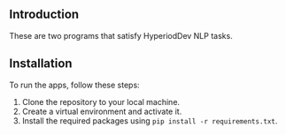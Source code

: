 ## Introduction

These are two programs that satisfy HyperiodDev NLP tasks.



## Installation

To run the apps, follow these steps:

1. Clone the repository to your local machine.
2. Create a virtual environment and activate it.
3. Install the required packages using `pip install -r requirements.txt`.



